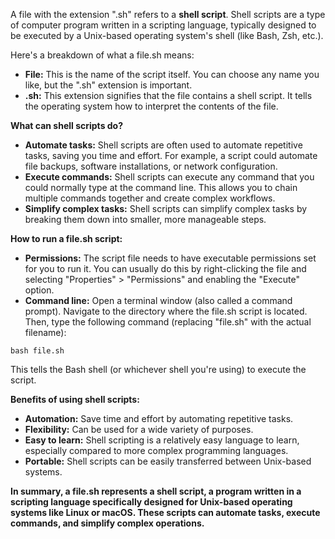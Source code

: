 A file with the extension ".sh" refers to a **shell script**. Shell scripts are a type of computer program written in a scripting language, typically designed to be executed by a Unix-based operating system's shell (like Bash, Zsh, etc.).

Here's a breakdown of what a file.sh means:

- **File:** This is the name of the script itself. You can choose any name you like, but the ".sh" extension is important.
- **.sh:** This extension signifies that the file contains a shell script. It tells the operating system how to interpret the contents of the file.

**What can shell scripts do?**

- **Automate tasks:** Shell scripts are often used to automate repetitive tasks, saving you time and effort. For example, a script could automate file backups, software installations, or network configuration.
- **Execute commands:** Shell scripts can execute any command that you could normally type at the command line. This allows you to chain multiple commands together and create complex workflows.
- **Simplify complex tasks:** Shell scripts can simplify complex tasks by breaking them down into smaller, more manageable steps.

**How to run a file.sh script:**

- **Permissions:** The script file needs to have executable permissions set for you to run it. You can usually do this by right-clicking the file and selecting "Properties" > "Permissions" and enabling the "Execute" option.
- **Command line:** Open a terminal window (also called a command prompt). Navigate to the directory where the file.sh script is located. Then, type the following command (replacing "file.sh" with the actual filename):

```
bash file.sh
```

This tells the Bash shell (or whichever shell you're using) to execute the script.

**Benefits of using shell scripts:**

- **Automation:** Save time and effort by automating repetitive tasks.
- **Flexibility:** Can be used for a wide variety of purposes.
- **Easy to learn:** Shell scripting is a relatively easy language to learn, especially compared to more complex programming languages.
- **Portable:** Shell scripts can be easily transferred between Unix-based systems.

**In summary, a file.sh represents a shell script, a program written in a scripting language specifically designed for Unix-based operating systems like Linux or macOS. These scripts can automate tasks, execute commands, and simplify complex operations.**
